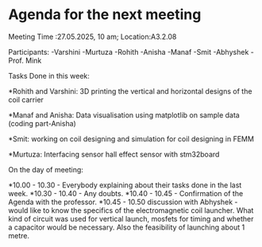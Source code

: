 # Agenda for the next meeting

Meeting Time :27.05.2025, 10 am;
Location:A3.2.08


Participants:
-Varshini
-Murtuza
-Rohith
-Anisha
-Manaf
-Smit
-Abhyshek
-Prof. Mink


Tasks Done in this week:

*Rohith and Varshini: 3D printing the vertical and horizontal designs of the coil carrier

*Manaf and Anisha: Data visualisation using matplotlib on sample data (coding part-Anisha)

*Smit: working on coil designing and simulation for coil designing in FEMM

*Murtuza: Interfacing sensor hall effect sensor with stm32board


On the day of meeting: 

*10.00 - 10.30 - Everybody explaining about their tasks done in the last week.
*10.30 - 10.40 - Any doubts.
*10.40 - 10.45 - Confirmation of the Agenda with the professor.
*10.45 - 10.50 discussion with Abhyshek - would like to know the specifics of the electromagnetic coil launcher. What kind of circuit was used for vertical launch, mosfets for timing and whether a capacitor would be necessary. Also the feasibility of launching about 1 metre.
